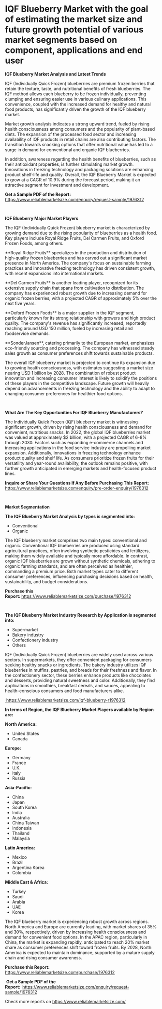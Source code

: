 <p><h1>IQF Blueberry Market with the goal of estimating the market size and future growth potential of various market segments based on component, applications and end user</h1></p><p><strong>IQF Blueberry Market Analysis and Latest Trends</strong></p>
<p><p>IQF (Individually Quick Frozen) blueberries are premium frozen berries that retain the texture, taste, and nutritional benefits of fresh blueberries. The IQF method allows each blueberry to be frozen individually, preventing clumping and ensuring easier use in various culinary applications. This convenience, coupled with the increased demand for healthy and natural food products, has significantly driven the growth of the IQF blueberry market.</p><p>Market growth analysis indicates a strong upward trend, fueled by rising health consciousness among consumers and the popularity of plant-based diets. The expansion of the processed food sector and increasing availability of IQF products in retail chains are also contributing factors. The transition towards snacking options that offer nutritional value has led to a surge in demand for conventional and organic IQF blueberries.</p><p>In addition, awareness regarding the health benefits of blueberries, such as their antioxidant properties, is further stimulating market growth. Innovations in freezing technology and packaging solutions are enhancing product shelf-life and quality. Overall, the IQF Blueberry Market is expected to grow at a CAGR of 10.9% during the forecast period, making it an attractive segment for investment and development.</p></p>
<p><strong>Get a Sample PDF of the Report:&nbsp;</strong> <a href="https://www.reliablemarketsize.com/enquiry/request-sample/1976312?utm_campaign=3552&utm_medium=2&utm_source=Github&utm_content=ia&utm_term=07042025&utm_id=iqf-blueberry">https://www.reliablemarketsize.com/enquiry/request-sample/1976312</a></p>
<p>&nbsp;</p>
<p><strong>IQF Blueberry Major Market Players</strong></p>
<p><p>The IQF (Individually Quick Frozen) blueberry market is characterized by growing demand due to the rising popularity of blueberries as a health food. Key players include Royal Ridge Fruits, Del Carmen Fruits, and Oxford Frozen Foods, among others.</p><p>**Royal Ridge Fruits** specializes in the production and distribution of high-quality frozen blueberries and has carved out a significant market presence in North America. The company's focus on sustainable farming practices and innovative freezing technology has driven consistent growth, with recent expansions into international markets.</p><p>**Del Carmen Fruits** is another leading player, recognized for its extensive supply chain that spans from cultivation to distribution. The company has experienced robust growth due to increasing demand for organic frozen berries, with a projected CAGR of approximately 5% over the next five years.</p><p>**Oxford Frozen Foods** is a major supplier in the IQF segment, particularly known for its strong relationship with growers and high product quality. The company's revenue has significantly increased, reportedly reaching around USD 150 million, fueled by increasing retail and foodservice demands.</p><p>**SonderJansen**, catering primarily to the European market, emphasizes eco-friendly sourcing and processing. The company has witnessed steady sales growth as consumer preferences shift towards sustainable products.</p><p>The overall IQF blueberry market is projected to continue its expansion due to growing health consciousness, with estimates suggesting a market size nearing USD 1 billion by 2028. The combination of robust product innovation and increasing consumer interest is likely to solidify the positions of these players in the competitive landscape. Future growth will heavily depend on advancements in freezing technology and the ability to adapt to changing consumer preferences for healthier food options.</p></p>
<p>&nbsp;</p>
<p><strong>What Are The Key Opportunities For IQF Blueberry Manufacturers?</strong></p>
<p><p>The Individually Quick Frozen (IQF) blueberry market is witnessing significant growth, driven by rising health consciousness and demand for convenient, nutritious snacks. In 2022, the global IQF blueberries market was valued at approximately $2 billion, with a projected CAGR of 6-8% through 2030. Factors such as expanding e-commerce channels and increasing applications in the food service industry are propelling market expansion. Additionally, innovations in freezing technology enhance product quality and shelf life. As consumers prioritize frozen fruits for their versatility and year-round availability, the outlook remains positive, with further growth anticipated in emerging markets and health-focused product lines.</p></p>
<p><strong>Inquire or Share Your Questions If Any Before Purchasing This Report:</strong> <a href="https://www.reliablemarketsize.com/enquiry/pre-order-enquiry/1976312?utm_campaign=3552&utm_medium=2&utm_source=Github&utm_content=ia&utm_term=07042025&utm_id=iqf-blueberry">https://www.reliablemarketsize.com/enquiry/pre-order-enquiry/1976312</a></p>
<p>&nbsp;</p>
<p><strong>Market Segmentation</strong></p>
<p><strong>The IQF Blueberry Market Analysis by types is segmented into:</strong></p>
<p><ul><li>Conventional</li><li>Organic</li></ul></p>
<p><p>The IQF blueberry market comprises two main types: conventional and organic. Conventional IQF blueberries are produced using standard agricultural practices, often involving synthetic pesticides and fertilizers, making them widely available and typically more affordable. In contrast, organic IQF blueberries are grown without synthetic chemicals, adhering to organic farming standards, and are often perceived as healthier, commanding a premium price. Both market types cater to different consumer preferences, influencing purchasing decisions based on health, sustainability, and budget considerations.</p></p>
<p><strong>Purchase this Report:&nbsp;</strong><a href="https://www.reliablemarketsize.com/purchase/1976312?utm_campaign=3552&utm_medium=2&utm_source=Github&utm_content=ia&utm_term=07042025&utm_id=iqf-blueberry">https://www.reliablemarketsize.com/purchase/1976312</a></p>
<p>&nbsp;</p>
<p><strong>The IQF Blueberry Market Industry Research by Application is segmented into:</strong></p>
<p><ul><li>Supermarket</li><li>Bakery industry</li><li>Confectionery industry</li><li>Others</li></ul></p>
<p><p>IQF (Individually Quick Frozen) blueberries are widely used across various sectors. In supermarkets, they offer convenient packaging for consumers seeking healthy snacks or ingredients. The bakery industry utilizes IQF blueberries in muffins, pastries, and breads for their freshness and flavor. In the confectionery sector, these berries enhance products like chocolates and desserts, providing natural sweetness and color. Additionally, they find applications in smoothies, breakfast cereals, and sauces, appealing to health-conscious consumers and food manufacturers alike.</p></p>
<p><a href="https://www.reliablemarketsize.com/iqf-blueberry-r1976312?utm_campaign=3552&utm_medium=2&utm_source=Github&utm_content=ia&utm_term=07042025&utm_id=iqf-blueberry">&nbsp;https://www.reliablemarketsize.com/iqf-blueberry-r1976312</a></p>
<p><strong>In terms of Region, the IQF Blueberry Market Players available by Region are:</strong></p>
<p>
    <p> <strong> North America: </strong>
        <ul>
            <li>United States</li>
            <li>Canada</li>
        </ul>
        </p> 
    <p> <strong> Europe: </strong>
        <ul>
            <li>Germany</li>
            <li>France</li>
            <li>U.K.</li>
            <li>Italy</li>
            <li>Russia</li>
        </ul>
        </p> 
    <p> <strong> Asia-Pacific: </strong>
        <ul>
            <li>China</li>
            <li>Japan</li>
            <li>South Korea</li>
            <li>India</li>
            <li>Australia</li>
            <li>China Taiwan</li>
            <li>Indonesia</li>
            <li>Thailand</li>
            <li>Malaysia</li>
        </ul>
        </p> 
    <p> <strong> Latin America: </strong>
        <ul>
            <li>Mexico</li>
            <li>Brazil</li>
            <li>Argentina Korea</li>
            <li>Colombia</li>
        </ul>
        </p> 
    <p> <strong> Middle East & Africa: </strong>
        <ul>
            <li>Turkey</li>
            <li>Saudi</li>
            <li>Arabia</li>
            <li>UAE</li>
            <li>Korea</li>
        </ul>
    </p>
    </p>
<p><p>The IQF blueberry market is experiencing robust growth across regions. North America and Europe are currently leading, with market shares of 35% and 30%, respectively, driven by increasing health consciousness and demand for convenient food options. In the APAC region, particularly in China, the market is expanding rapidly, anticipated to reach 20% market share as consumer preferences shift toward frozen fruits. By 2028, North America is expected to maintain dominance, supported by a mature supply chain and rising consumer awareness.</p></p>
<p><strong>Purchase this Report: </strong><a href="https://www.reliablemarketsize.com/purchase/1976312?utm_campaign=3552&utm_medium=2&utm_source=Github&utm_content=ia&utm_term=07042025&utm_id=iqf-blueberry">https://www.reliablemarketsize.com/purchase/1976312</a></p>
<p>&nbsp;<strong>Get a Sample PDF of the Report:&nbsp;&nbsp;</strong><a href="https://www.reliablemarketsize.com/enquiry/request-sample/1976312?utm_campaign=3552&utm_medium=2&utm_source=Github&utm_content=ia&utm_term=07042025&utm_id=iqf-blueberry">https://www.reliablemarketsize.com/enquiry/request-sample/1976312</a></p>
<p><strong></strong></p>
<p>Check more reports on <a href="https://www.reliablemarketsize.com/?utm_campaign=3552&utm_medium=2&utm_source=Github&utm_content=ia&utm_term=07042025&utm_id=iqf-blueberry">https://www.reliablemarketsize.com/</a></p>
